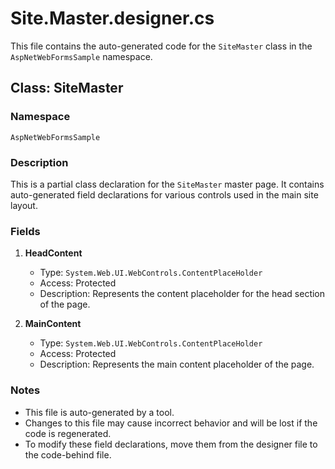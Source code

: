 # Site.Master.designer.cs

This file contains the auto-generated code for the `SiteMaster` class in the `AspNetWebFormsSample` namespace.

## Class: SiteMaster

### Namespace
`AspNetWebFormsSample`

### Description
This is a partial class declaration for the `SiteMaster` master page. It contains auto-generated field declarations for various controls used in the main site layout.

### Fields

1. **HeadContent**
   - Type: `System.Web.UI.WebControls.ContentPlaceHolder`
   - Access: Protected
   - Description: Represents the content placeholder for the head section of the page.

2. **MainContent**
   - Type: `System.Web.UI.WebControls.ContentPlaceHolder`
   - Access: Protected
   - Description: Represents the main content placeholder of the page.

### Notes
- This file is auto-generated by a tool.
- Changes to this file may cause incorrect behavior and will be lost if the code is regenerated.
- To modify these field declarations, move them from the designer file to the code-behind file.
